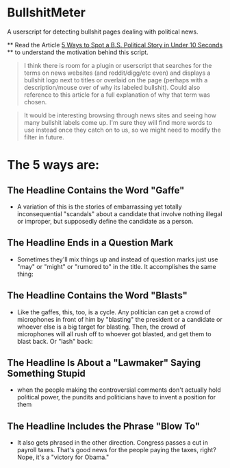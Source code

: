 BullshitMeter
=============

A userscript for detecting bullshit pages dealing with political news.

** Read the Article [5 Ways to Spot a B.S. Political Story in Under 10 Seconds](http://www.cracked.com/blog/5-ways-to-spot-b.s.-political-story-in-under-10-seconds/) ** to understand the motivation behind this script.

>I think there is room for a plugin or userscript that searches for the terms on news websites (and reddit/digg/etc even) and displays a bullshit logo next to titles or overlaid on the page (perhaps with a description/mouse over of why its labeled bullshit). Could also reference to this article for a full explanation of why that term was chosen.

>It would be interesting browsing through news sites and seeing how many bullshit labels come up. I'm sure they will find more words to use instead once they catch on to us, so we might need to modify the filter in future.

# The 5 ways are:

## The Headline Contains the Word "Gaffe"

* A variation of this is the stories of embarrassing yet totally inconsequential "scandals" about a candidate that involve nothing illegal or improper, but supposedly define the candidate as a person.

## The Headline Ends in a Question Mark

* Sometimes they'll mix things up and instead of question marks just use "may" or "might" or "rumored to" in the title. It accomplishes the same thing:

## The Headline Contains the Word "Blasts"

* Like the gaffes, this, too, is a cycle. Any politician can get a crowd of microphones in front of him by "blasting" the president or a candidate or whoever else is a big target for blasting. Then, the crowd of microphones will all rush off to whoever got blasted, and get them to blast back. Or "lash" back:

## The Headline Is About a "Lawmaker" Saying Something Stupid
  
* when the people making the controversial comments don't actually hold political power, the pundits and politicians have to invent a position for them

## The Headline Includes the Phrase "Blow To"

* It also gets phrased in the other direction. Congress passes a cut in payroll taxes. That's good news for the people paying the taxes, right? Nope, it's a "victory for Obama."

